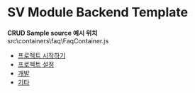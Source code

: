 SV Module Backend Template 
===========================

**CRUD Sample source 예시 위치**  
src\containers\faq\FaqContainer.js  

* [프로젝트 시작하기](https://github.com/hitechinfo/template_backend_node_001/blob/master/docs/00.%20project_pre.md)  
* [프로젝트 설정](https://github.com/hitechinfo/template_backend_node_001/blob/master/docs/01.project_setting.md)  
* [개발](https://github.com/hitechinfo/template_backend_node_001/blob/master/docs/02.coding_tip.md)  
* [기타](https://github.com/hitechinfo/template_backend_node_001/blob/master/docs/03.etc.md)  

